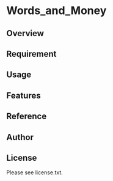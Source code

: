 # Words_and_Money 

## Overview


## Requirement


## Usage


## Features


## Reference


## Author


## License

Please see license.txt.
